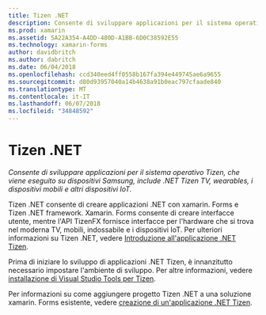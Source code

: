 ```yaml
---
title: Tizen .NET
description: Consente di sviluppare applicazioni per il sistema operativo Tizen, che viene eseguito su dispositivi Samsung, include .NET Tizen TV, wearables, i dispositivi mobili e altri dispositivi IoT.
ms.prod: xamarin
ms.assetid: 5A22A354-A4DD-480D-A1BB-6D0C38592E55
ms.technology: xamarin-forms
author: davidbritch
ms.author: dabritch
ms.date: 06/04/2018
ms.openlocfilehash: ccd340eed4ff0558b167fa394e449745ae6a9655
ms.sourcegitcommit: d80d93957040a14b4638a91b0eac797cfaade840
ms.translationtype: MT
ms.contentlocale: it-IT
ms.lasthandoff: 06/07/2018
ms.locfileid: "34848592"
---
```

# <a name="tizen-net"></a>Tizen .NET

_Consente di sviluppare applicazioni per il sistema operativo Tizen, che viene eseguito su dispositivi Samsung, include .NET Tizen TV, wearables, i dispositivi mobili e altri dispositivi IoT._

Tizen .NET consente di creare applicazioni .NET con xamarin. Forms e Tizen .NET framework. Xamarin. Forms consente di creare interfacce utente, mentre l'API TizenFX fornisce interfacce per l'hardware che si trova nel moderna TV, mobili, indossabile e i dispositivi IoT. Per ulteriori informazioni su Tizen .NET, vedere [Introduzione all'applicazione .NET Tizen](https://developer.tizen.org/development/training/.net-application).

Prima di iniziare lo sviluppo di applicazioni .NET Tizen, è innanzitutto necessario impostare l'ambiente di sviluppo. Per altre informazioni, vedere [installazione di Visual Studio Tools per Tizen](https://developer.tizen.org/development/visual-studio-tools-tizen/installing-visual-studio-tools-tizen).

Per informazioni su come aggiungere progetto Tizen .NET a una soluzione xamarin. Forms esistente, vedere [creazione di un'applicazione .NET Tizen](https://developer.tizen.org/development/training/.net-application/creating-your-first-tizen-.net-application).
